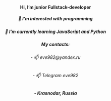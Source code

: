 <h4 align="center">Hi, I’m junior Fullstack-developer</h4>
<h5 align="center">👀 I’m interested with programming</h5>
<h5 align="center">🌱 I’m currently learning JavaScript and Python</h5>
<h5 align="center">My contacts:</h5>
<h6 align="center">- 📫 eve982@yandex.ru</h5>
<h6 align="center">- 📫 Telegram eve982</h5>
<h5 align="center">- Krasnodar, Russia</h5>
<!-- - 💞️ I’m looking to collaborate on ... -->
